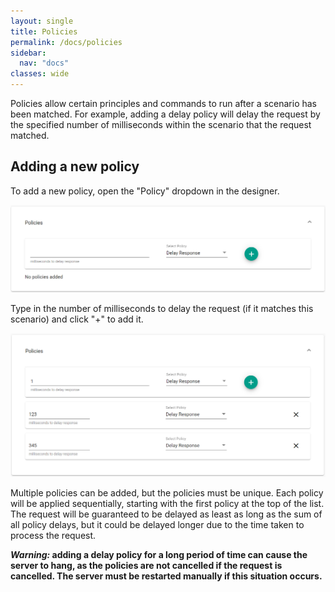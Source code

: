 ```yaml
---
layout: single
title: Policies
permalink: /docs/policies
sidebar:
  nav: "docs"
classes: wide
---
```


Policies allow certain principles and commands to run after a scenario has been matched. For example, adding a delay policy will delay the request by the specified number of milliseconds within the scenario that the request matched.

## Adding a new policy

To add a new policy, open the "Policy" dropdown in the designer.

![Policy Empty](../../../assets/images/request-match-rules/policy-empty.png)

Type in the number of milliseconds to delay the request (if it matches this scenario) and click "+" to add it.

![Policy Filled](../../../assets/images/request-match-rules/policy-filled.png)

Multiple policies can be added, but the policies must be unique. Each policy will be applied sequentially, starting with the first policy at the top of the list. The request will be guaranteed to be delayed as least as long as the sum of all policy delays, but it could be delayed longer due to the time taken to process the request.

**_Warning:_ adding a delay policy for a long period of time can cause the server to hang, as the policies are not cancelled if the request is cancelled. The server must be restarted manually if this situation occurs.**
